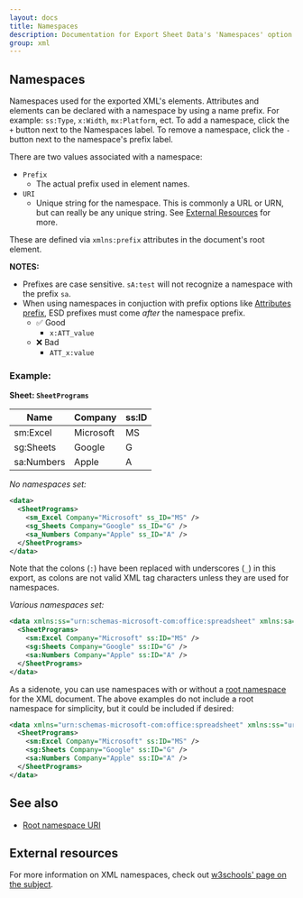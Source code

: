```yaml
---
layout: docs
title: Namespaces
description: Documentation for Export Sheet Data's 'Namespaces' option.
group: xml
---
```


Namespaces
----------
Namespaces used for the exported XML's elements. Attributes and elements can be declared with a namespace by using a name prefix. For example: `ss:Type`, `x:Width`, `mx:Platform`, ect. To add a namespace, click the `+` button next to the Namespaces label. To remove a namespace, click the `-` button next to the namespace's prefix label.

There are two values associated with a namespace:
 - `Prefix`
    - The actual prefix used in element names.
 - `URI`
    - Unique string for the namespace. This is commonly a URL or URN, but can really be any unique string. See [External Resources](#external-resources) for more.

These are defined via `xmlns:prefix` attributes in the document's root element.

**NOTES:** 
  - Prefixes are case sensitive. `sA:test` will not recognize a namespace with the prefix `sa`.
  - When using namespaces in conjuction with prefix options like [Attributes prefix](attributesprefix.md), ESD prefixes must come *after* the namespace prefix.
    - &#9989; Good
      - `x:ATT_value`
    - &#10060; Bad
      - `ATT_x:value`

### Example: ###

**Sheet: `SheetPrograms`**

Name | Company | ss:ID
---- | ------- | -----------
sm:Excel | Microsoft | MS
sg:Sheets | Google | G
sa:Numbers | Apple | A

*No namespaces set:*
```xml
<data>
  <SheetPrograms>
    <sm_Excel Company="Microsoft" ss_ID="MS" />
    <sg_Sheets Company="Google" ss_ID="G" />
    <sa_Numbers Company="Apple" ss_ID="A" />
  </SheetPrograms>
</data>
```

Note that the colons (`:`) have been replaced with underscores (`_`) in this export, as colons are not valid XML tag characters unless they are used for namespaces.

*Various namespaces set:*
```xml
<data xmlns:ss="urn:schemas-microsoft-com:office:spreadsheet" xmlns:sa="https://www.apple.com" xmlns:sg="https://www.google.com" xmlns:sm="https://www.microsoft.com">
  <SheetPrograms>
    <sm:Excel Company="Microsoft" ss:ID="MS" />
    <sg:Sheets Company="Google" ss:ID="G" />
    <sa:Numbers Company="Apple" ss:ID="A" />
  </SheetPrograms>
</data>
```

As a sidenote, you can use namespaces with or without a [root namespace](rootnamespaceuri.md) for the XML document. The above examples do not include a root namespace for simplicity, but it could be included if desired:
```xml
<data xmlns="urn:schemas-microsoft-com:office:spreadsheet" xmlns:ss="urn:schemas-microsoft-com:office:spreadsheet" xmlns:sa="https://www.apple.com" xmlns:sg="https://www.google.com" xmlns:sm="https://www.microsoft.com">
  <SheetPrograms>
    <sm:Excel Company="Microsoft" ss:ID="MS" />
    <sg:Sheets Company="Google" ss:ID="G" />
    <sa:Numbers Company="Apple" ss:ID="A" />
  </SheetPrograms>
</data>
```

See also
--------
 - [Root namespace URI](rootnamespaceuri.md)
 
External resources
------------------
For more information on XML namespaces, check out [w3schools' page on the subject](https://www.w3schools.com/xml/xml_namespaces.asp).
